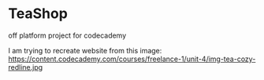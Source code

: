 # TeaShop
off platform project for codecademy

I am trying to recreate website from this image: https://content.codecademy.com/courses/freelance-1/unit-4/img-tea-cozy-redline.jpg

